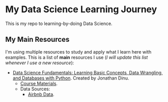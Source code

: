 # My Data Science  Learning Journey
This is my repo to learning-by-doing Data Science.

## My Main Resources
I'm using multiple resources to study and apply what I learn here with examples. This is a list of **main** resources I use (_I will update this list whenever I use a new resource_):

* [Data Science Fundamentals: Learning Basic Concepts, Data Wrangling, and Databases with Python](https://www.safaribooksonline.com/library/view/data-science-fundamentals/9780134660141/). Created by Jonathan Dinu.
    * [Course Materials](https://github.com/hopelessoptimism/data-science-fundamentals).
    * Data Sources:
        - [Airbnb Data](http://insideairbnb.com/get-the-data.html).